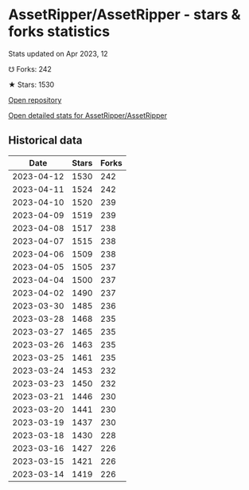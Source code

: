 # AssetRipper/AssetRipper - stars & forks statistics

Stats updated on Apr 2023, 12

☋ Forks: 242

★ Stars: 1530

[Open repository](https://github.com/AssetRipper/AssetRipper)

[Open detailed stats for AssetRipper/AssetRipper](https://reviewgithub.com/rep/AssetRipper/AssetRipper)

## Historical data
| Date | Stars | Forks |
|------|-------|-------|
| 2023-04-12 | 1530 | 242 | 
| 2023-04-11 | 1524 | 242 | 
| 2023-04-10 | 1520 | 239 | 
| 2023-04-09 | 1519 | 239 | 
| 2023-04-08 | 1517 | 238 | 
| 2023-04-07 | 1515 | 238 | 
| 2023-04-06 | 1509 | 238 | 
| 2023-04-05 | 1505 | 237 | 
| 2023-04-04 | 1500 | 237 | 
| 2023-04-02 | 1490 | 237 | 
| 2023-03-30 | 1485 | 236 | 
| 2023-03-28 | 1468 | 235 | 
| 2023-03-27 | 1465 | 235 | 
| 2023-03-26 | 1463 | 235 | 
| 2023-03-25 | 1461 | 235 | 
| 2023-03-24 | 1453 | 232 | 
| 2023-03-23 | 1450 | 232 | 
| 2023-03-21 | 1446 | 230 | 
| 2023-03-20 | 1441 | 230 | 
| 2023-03-19 | 1437 | 230 | 
| 2023-03-18 | 1430 | 228 | 
| 2023-03-16 | 1427 | 226 | 
| 2023-03-15 | 1421 | 226 | 
| 2023-03-14 | 1419 | 226 | 

